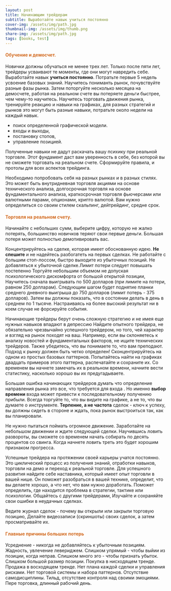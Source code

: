 ```yaml
---
layout: post
title: Начинающим трейдерам
subtitle: Выработайте навык учиться постоянно
cover-img: /assets/img/path.jpg
thumbnail-img: /assets/img/thumb.png
share-img: /assets/img/path.jpg
tags: [books, test]
---
```

#### <span style="color:chocolate">Обучение и демосчет.</span> 
Новички должны обучаться не менее трех лет.
Только после пяти лет, трейдеры усваивают те моменты, где они могут навредить себе.
Выработайте навык **учиться постоянно**.
Потратьте первые 5 недель усвоение  базовых знаний.
Научитесь  пониманть рынок, почувствуйте  разные фазы рынка. 
Затем поторгуйте несколько месяцеа на демосчете, 
работая на реальном счете вы потеряете деньги быстрее, чем  чему-то научитесь.
Научитесь торговать движения рынка, тренируйте реакцию и навыки на графиках,
для разных стратегий и рынков это могут быть разные навыки, потратьте около недели на каждый навык.
- поиск определенной графической модели. 
- входы и выходы,
- постановку стопов, 
- управление позицией. 

Полученные навыки не дадут раскачать вашу психику при реальной торговле. Этот фундамент даст вам уверенность в себе, без которой вы не сможете торговать на реальном счете.
Сформируйте правила, и протолы для всех аспектов трейдинга. 

Необходимо попробовать себя на разных рынках и в разных стилях. Это может быть внутридневная торговля акциями на основе технического анализа, долгосрочная торговля на основе фундаментального анализа, краткосрочная торговля фьючерсами или валютными парами, опционами, крипто валютой. 
Вам нужно определиться со своим стилем скальпинг, дейтрейдинг, средне срок.

#### <span style="color:chocolate">Торговля на реальном счету.</span>
Начинайте с небольших сумм, выберите цифру, которую  не жалко потерять, большинство новичков теряют свои первые деньги. Большая потеря  может полностью демотивировать вас.

Концентрируйтесь на сделке, которая имеет обоснованную идею. **Не спешите** и не надейтесь разбогатеть на первых сделках.
Не работайте с большим стоп-лоссом, быстро выходите из убыточных позиций. Не добавляться к убыточной сделке.Лимит потери следует повышать постепенно
Торгуйте небольшим объемом не допуская психологического дискомфорта от большой открытой позиции,
Научитесь сначала выигрывать по 500 долларов (при лимите на потери, равном 250 долларам). Следующим шагом будет поднятие планки среднего дневного выигрыша до 750 долларов (лимит потерь - 375 долларов). Затем вы должны показать, что в состоянии делать в день в среднем по 1 тысяче.
Настраиваясь на более высокий результат ни в коем случае не форсируйте события.

Начинающие трейдеры берут очень сложную стратегию и не имея еще нужных навыков  впадают в депрессию
Найдите опытного трейдера, не обязательно чрезвычайно успешного трейдером, но того, чей характер и взгляд на рынок походят на ваш. Например, если вы склоняетесь к анализу новостей и фундаментальных факторов, не ищите технических трейдеров. Также убедитесь, что вы понимаете то, что вам преподают. Подход к рынку должен быть четко определен! Сконцентрируйтесь на одном из простых базовых паттернов. Попытайтесь найти на графиках двадцать примеров этого паттерна, распечатайте и сохраните их. Со временем вы начнете замечать их в реальном времени, начните вести статистику, насколько хорошо вы их предугадываете. 

Большая ошибка начинающих трейдеров думать что определение направления рынка  это все, что требуется для входа . Но именно **выбор времени** входа  может привести к последовательному получению прибыли.
Всегда торгуйте то, что вы видите на графике, а не то, что вы думаете о инструменте. 
**Терпение, а не частота** сделок - ключ к успеху, вы должны сидеть в стороне и ждать, пока рынок выстроиться так, как вы планировали. 

Не нужно пытаться поймать огромное движение. Заработайте на небольшом движении и ждите следующей сделки. Научившись ловить развороты, вы сможете со временем начать собирать по десять процентов со свинга. Когда начнете ловить треть это будет хорошим признаком прогресса.

Успешные трейдера на протяжении своей карьеры учатся постоянно. Это циклический процесс из получения знаний, отработки навыков, торговли на демо и переход к реальной торговле. Для успешного развития найдите себе наставника, который имеет опыт торговли в вашей нише. Он поможет разобраться в вашей технике, определит, что вы делаете хорошо, а что нет, что вам нужно доработать. Поможет определить, где находится проблема в стратегии, тактике или психологии. Общайтесь с другими трейдерами, Изучайте и сохраняйте  свои ошибки в неудачных сделках. 

Ведите журнал сделок - почему вы открыли или закрыли торговую позицию,
Делайте видеозаписи (скриншоты) своих сделок, а затем просматривайте их. 

#### <span style="color:chocolate">Главные причины больших потерь</span>
Усреднение - никогда не добавляйтесь к убыточным позициям.
Жадность, увлечение левериджем.
Слишком упрямый - чтобы выйии из позиции, когда неправ. 
Слишком много эго - чтобы признать убыток. 
Слишком большой размер позиции. 
Покупка в нисходящем тренде. 
Продажа в восходящем тренде. 
Нет плана каждой сделки и управления рисками.
Нет торговой системы и набора паттернов.
Отсутствие самодисциплины.
Тильд, отсутствие  контроля  над своими эмоциями.
Пере торговка, длинный рабочий день.
